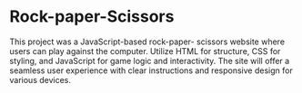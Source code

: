 # Rock-paper-Scissors

This project was a JavaScript-based rock-paper-
scissors website where users can play against
the computer. Utilize HTML for structure, CSS for
styling, and JavaScript for game logic and
interactivity. The site will offer a seamless user
experience with clear instructions and
responsive design for various devices.
